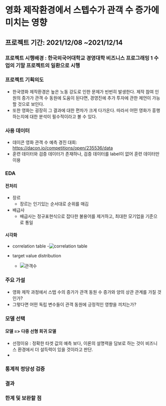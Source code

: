 # 영화 제작환경에서 스텝수가 관객 수 증가에 미치는 영향
## 프로젝트 기간: 2021/12/08 ~2021/12/14
### 프로젝트 시행배경 : 한국외국어대학교 경영대학 비즈니스 프로그래밍 1 수업의 기말 프로젝트의 일환으로 시행

### 프로젝트 기획의도
- 한국영화 제작환경은 높은 노동 강도로 인한 문제가 빈번히 발생한다. 제작 참여 인원의 증가가 관객 수 동원에 도움이 된다면, 경영진에 추가 투자에 관한 제언이 가능할 것으로 보인다.
- 또한 영화는 굉장히 그 결과에 대한 편차가 크게 다가온다. 따라서 어떤 영화가 흥행하는지에 대한 분석이 필수적이라고 볼 수 있다.

### 사용 데이터 
- 데이콘 영화 관객 수 예측 경진 대회: https://dacon.io/competitions/open/235536/data
- 훈련 데이터와 검증 데이터가 존재하나, 검증 데이터를 label이 없어 훈련 데이터만 이용

### EDA
#### 전처리
- 장르
  - 장르는 인기있는 순서대로 순위를 매김
- 배급사
  - 배급사는 정규표현식으로 잡다한 불용어를 제거하고, 최대한 모기업을 기준으로 통일

#### 시각화
- correlation table
  -![correlation table](https://user-images.githubusercontent.com/95577538/186349677-6cefbf14-c913-47d9-88b7-25927d71e6cb.png)

- target value distribution
  - ![관객수](https://user-images.githubusercontent.com/95577538/186349742-76ffaefc-55cf-4c71-a981-a3e9f40fdc37.png)

### 주요 가설
- 영화 제작 과정에서 스탭 수의 증가가 관객 동원 수 증가와 양의 상관 관계를 가질 것인가?
- 그렇다면 어떤 독립 변수들이 관객 동원에 긍정적인 영향을 끼치는가?

### 모델 선택
#### 모델 => 다중 선형 회귀 모델 
- 선정이유 : 정확한 타겟 값의 예측 보다, 이론의 설명력을 담보로 하는 것이 비즈니스 환경에서 더 설득력이 있을 것이라고 판단.
- 

### 통계적 정당성 검증

### 결과

### 한계 및 보완할 점
